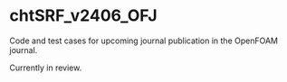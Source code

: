 # chtSRF_v2406_OFJ
Code and test cases for upcoming journal publication in the OpenFOAM journal.

Currently in review.
